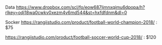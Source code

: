 Data
https://www.dropbox.com/scl/fo/eow687ljmnxqimu6dpopa/h?rlkey=odj18wa0cwkv0xezm4v6md544&st=hxfdfdnm&dl=0

Socker
https://rangiistudio.com/product/football-world-champion-2018/ : $75

https://rangiistudio.com/product/football-soccer-world-cup-2018/ : $120
